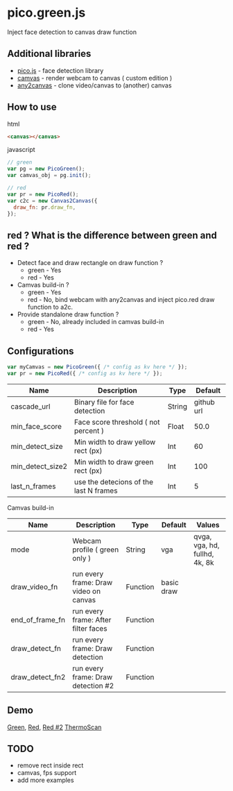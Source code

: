 # pico.green.js
Inject face detection to canvas draw function

## Additional libraries
* <a href='https://github.com/tehnokv/picojs'>pico.js</a> - face detection library
* <a href='https://github.com/diewland/camvas'>camvas</a> - render webcam to canvas ( custom edition )
* <a href='https://github.com/diewland/any2canvas.git'>any2canvas</a> - clone video/canvas to (another) canvas

## How to use
html
```html
<canvas></canvas>
```

javascript
```javascript
// green
var pg = new PicoGreen();
var camvas_obj = pg.init();

// red
var pr = new PicoRed();
var c2c = new Canvas2Canvas({
  draw_fn: pr.draw_fn,
});
```
## red ? What is the difference between green and red ?
* Detect face and draw rectangle on draw function ?
  * green - Yes
  * red - Yes
* Camvas build-in ?
  * green - Yes
  * red - No, bind webcam with any2canvas and inject pico.red draw function to a2c.
* Provide standalone draw function ?
  * green - No, already included in camvas build-in
  * red - Yes

## Configurations
```javascript
var myCamvas = new PicoGreen({ /* config as kv here */ });
var pr = new PicoRed({ /* config as kv here */ });
```
| Name               | Description                           | Type     | Default    |
| ------------------ | ------------------------------------- | -------- | ---------- |
| cascade_url        | Binary file for face detection        | String   | github url |
| min_face_score     | Face score threshold ( not percent )  | Float    | 50.0       |
| min_detect_size    | Min width to draw yellow rect (px)    | Int      | 60         |
| min_detect_size2   | Min width to draw green rect (px)     | Int      | 100        |
| last_n_frames      | use the detecions of the last N frames| Int      | 5          |

Camvas build-in

| Name               | Description                           | Type     | Default    | Values                        |
| ------------------ | ------------------------------------- | -------- | ---------- | ----------------------------- |
| mode               | Webcam profile ( green only )         | String   | vga        | qvga, vga, hd, fullhd, 4k, 8k |
| draw_video_fn      | run every frame: Draw video on canvas | Function | basic draw |                               |
| end_of_frame_fn    | run every frame: After filter faces   | Function |            |                               |
| draw_detect_fn     | run every frame: Draw detection       | Function |            |                               |
| draw_detect_fn2    | run every frame: Draw detection #2    | Function |            |                               |

## Demo

[Green](https://diewland.github.io/pico.green.js),
[Red](https://diewland.github.io/pico.green.js/red.html),
[Red #2](https://diewland.github.io/pico.green.js/red_upload.html)
[ThermoScan](https://diewland.github.io/pico.green.js/thermoscan.html)

## TODO
* remove rect inside rect
* camvas, fps support
* add more examples
